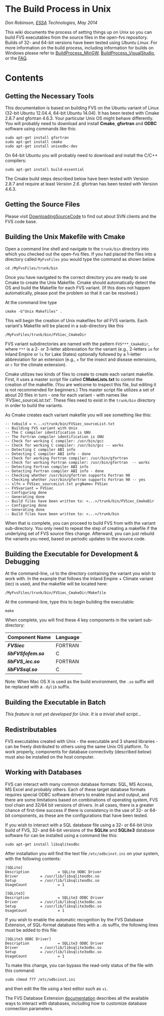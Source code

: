 # The Build Process in Unix #

_Don Robinson, [ESSA](http://www.essa.com) Technologies, May 2014_

This wiki documents the process of setting things up on Unix so you can build FVS executables from the source files in the open-fvs repository. Builds of 32- and 64-bit versions have been tested using _Ubuntu Linux_. For more information on the build process, including information for builds on Windows please refer to [BuildProcess\_MinGW](BuildProcess_MinGW.md), [BuildProcess\_VisualStudio](BuildProcess_VisualStudio.md), or the [FAQ](FAQ.md).

# Contents #



## Getting the Necessary Tools ##

This documentation is based on building FVS on the Ubuntu variant of Linux (32-bit Ubuntu 12.04.4, 64-bit Ubuntu 14.04). It has been tested with Cmake 2.8.7 and gfortran 4.6.3. Your particular Unix OS might behave differently. You will probably need to download and install **Cmake**, **gfortran** and  **ODBC** software using commands like this:

```
sudo apt-get install gfortran
sudo apt-get install cmake
sudo apt-get install unixodbc-dev
```

On 64-bit Ubuntu you will probably need to download and install the C/C++ compilers:

```
sudo apt-get install build-essential
```

The Cmake build steps described below have been tested with Version 2.8.7 and require at least _Version 2.6_. gfortran has been tested with Version 4.6.3.

## Getting the Source Files ##
Please visit [DownloadingSourceCode](DownloadingSourceCode.md) to find out about SVN clients and the FVS code base.

## Building the Unix Makefile with Cmake ##

Open a command line shell and navigate to the `trunk/bin` directory into which you checked out the open-fvs files. If you had placed the files into a directory called `MyFvsFiles` you would type the command as shown below.

```
cd /MyFvsFiles/trunk/bin
```

Once you have navigated to the correct directory you are ready to use Cmake to create the Unix Makefile. Cmake should automatically detect the OS and build the Makefile for each FVS variant. (If this does not happen automatically, please post the problem so that it can be resolved.)

At the command line type

```
cmake -G"Unix Makefiles" .
```

This will begin the creation of Unix makefiles for _all_ FVS variants.
Each variant's Makefile will be placed in a sub-directory like this

```
/MyFvsFiles/trunk/bin/FVSiec_CmakeDir
```

FVS variant subdirectories are named with the pattern `FVS***_CmakeDir`, where `***` is a 2- or 3-letter abbreviation for the variant (e.g., 2-letters `ie` for Inland Empire or `ls` for Lake States) optionally followed by a 1-letter abbreviation for an extension (e.g., `x` for the insect and disease extensions, or `c` for the climate extension).

Cmake utilizes two kinds of files to create to create each variant makefile. First, it uses a master script file called **CMakeLists.txt** to control the creation of the makefile. (You are welcome to inspect this file, but editing it is not recommended for beginners.) This master script file utilizes a set of about 20 files in turn - one for each variant - with names like 'FVSiec\_sourceList.txt'. These files need to exist in the `trunk/bin` directory in order to build the variants.

As Cmake creates each variant makefile you will see something like this:

```
-- tobuild = <...>/trunk/bin/FVSiec_sourceList.txt
-- Building FVS variant with Unix
-- The C compiler identification is GNU
-- The Fortran compiler identification is GNU
-- Check for working C compiler: /usr/bin/gcc
-- Check for working C compiler: /usr/bin/gcc -- works
-- Detecting C compiler ABI info
-- Detecting C compiler ABI info - done
-- Check for working Fortran compiler: /usr/bin/gfortran
-- Check for working Fortran compiler: /usr/bin/gfortran  -- works
-- Detecting Fortran compiler ABI info
-- Detecting Fortran compiler ABI info - done
-- Checking whether /usr/bin/gfortran supports Fortran 90
-- Checking whether /usr/bin/gfortran supports Fortran 90 -- yes
-- slfn = FVSiec_sourceList.txt prgName= FVSiec
-- FVSvariant = FVSiec
-- Configuring done
-- Generating done
-- Build files have been written to: <...>/trunk/bin/FVSiec_CmakeDir
-- Configuring done
-- Generating done
-- Build files have been written to: <...>/trunk/bin
```

When that is complete, you can proceed to build FVS from with the variant sub-directory. You only need to repeat the step of creating a makefile if the underlying set of FVS source files change. Afterward, you can just rebuild the variants you need, based on periodic updates to the source code.

## Building the Executable for Development & Debugging ##

At the command-line, `cd` to the directory containing the variant you wish to work with. In the example that follows the Inland Empire + Climate variant (iec) is used, and the makefile will be located here:

```
/MyFvsFiles/trunk/bin/FVSiec_CmakeDir/Makefile
```

At the command-line, type this to begin building the executable:

```
make
```

When complete, you will find these 4 key components in the variant sub-directory:

| **Component Name**  | **Language** |
|:--------------------|:-------------|
| **_FVSiec_**   | FORTRAN |
| **_libFVSfofem.so_** | C |
| **_libFVS\_iec.so_**  | FORTRAN |
| **_libFVSsql.so_**   | C |

Note: When Mac OS X is used as the build environment, the `.so` suffix will be replaced with a `.dylib` suffix.

## Building the Executable in Batch ##

_This feature is not yet developed for Unix. It is a trivial shell script..._

## Redistributables ##

FVS executables created with Unix - the executable and 3 shared libraries - can be freely distributed to others using the same Unix OS platform. To work properly, components for database connectivity (described below) must also be installed on the host computer.

## Working with Databases ##
FVS can interact with many common database formats: SQL, MS Access, MS Excel and probably others. Each of these target database formats requires special ODBC software drivers to enable input and output, and there are some limitations based on combinations of operating system, FVS tool chain and 32/64 bit versions of drivers. In all cases, there is a greater chance of first-time success if there is consistency in the use of 32- or 64-bit components, as these are the configurations that have been tested.

If you wish to interact with a SQL database file using a 32- or 64-bit Unix build of FVS, 32- and 64-bit versions of the **SQLite** and **SQLite3** database software for can be installed using a command like this:

```
sudo apt-get install libsqliteodbc
```

After installation you will find the text file `/etc/odbcinst.ini` on your system, with the following contents:

```
[SQLite]
Description             = SQLite ODBC Driver
Driver          = /usr/lib/libsqliteodbc.so
Setup           = /usr/lib/libsqliteodbc.so
UsageCount              = 1

[SQLite3]
Description             = SQLite3 ODBC Driver
Driver          = /usr/lib/libsqlite3odbc.so
Setup           = /usr/lib/libsqlite3odbc.so
UsageCount              = 1
```

If you wish to enable the automatic recognition by the FVS Database Extension, of SQL-format database files with a `.db` suffix, the following lines must be added to this file:

```
[SQLite3 ODBC Driver]
Description             = SQLite3 ODBC Driver
Driver          = /usr/lib/libsqlite3odbc.so
Setup           = /usr/lib/libsqlite3odbc.so
UsageCount              = 1
```

To make this change, you can bypass the read-only status of the file with this command:

```
sudo chmod 777 /etc/odbcinst.ini
```

and then edit the file using a text editor such as `vi`.

The FVS Database Extension [documentation](http://www.fs.fed.us/fmsc/ftp/fvs/docs/gtr/DBSUserGuide.pdf) describes all the available ways to interact with databases, including how to customize database connection parameters.